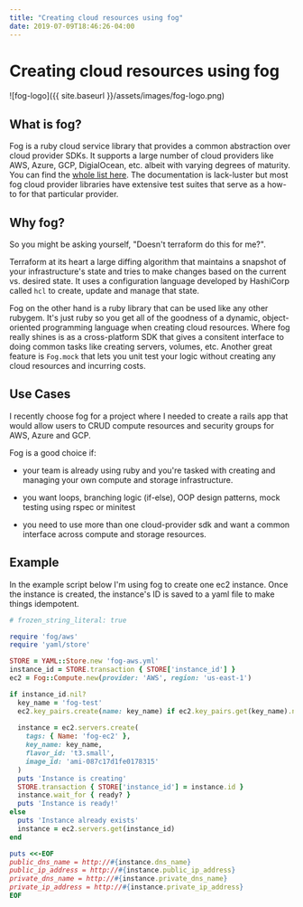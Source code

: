```yaml
---
title: "Creating cloud resources using fog"
date: 2019-07-09T18:46:26-04:00
---
```


# Creating cloud resources using fog

![fog-logo]({{ site.baseurl }}/assets/images/fog-logo.png)

## What is fog?

Fog is a ruby cloud service library that provides a common abstraction over cloud provider SDKs. It supports a large number of cloud providers like AWS, Azure, GCP, DigialOcean, etc. albeit with varying degrees of maturity. You can find the [whole list here](https://fog.io/about/provider_documentation.html). The documentation is lack-luster but most fog cloud provider libraries have extensive test suites that serve as a how-to for that particular provider.

## Why fog?

So you might be asking yourself, "Doesn't terraform do this for me?".

Terraform at its heart a large diffing algorithm that maintains a snapshot of your infrastructure's state and tries to make changes based on the current vs. desired state. It uses a configuration language developed by HashiCorp called `hcl` to create, update and manage that state.

Fog on the other hand is a ruby library that can be used like any other rubygem. It's just ruby so you get all of the goodness of a dynamic, object-oriented programming language when creating cloud resources. Where fog really shines is as a cross-platform SDK that gives a consitent interface to doing common tasks like creating servers, volumes, etc. Another great feature is `Fog.mock` that lets you unit test your logic without creating any cloud resources and incurring costs.

## Use Cases

I recently choose fog for a project where I needed to create a rails app that would allow users to CRUD compute resources and security groups for AWS, Azure and GCP.

Fog is a good choice if:

- your team is already using ruby and you're tasked with creating and managing your own compute and storage infrastructure.

- you want loops, branching logic (if-else), OOP design patterns, mock testing using rspec or minitest

- you need to use more than one cloud-provider sdk and want a common interface across compute and storage resources.


## Example

In the example script below I'm using fog to create one ec2 instance. Once the instance is created, the instance's ID is saved to a yaml file to make things idempotent.

```ruby
# frozen_string_literal: true

require 'fog/aws'
require 'yaml/store'

STORE = YAML::Store.new 'fog-aws.yml'
instance_id = STORE.transaction { STORE['instance_id'] }
ec2 = Fog::Compute.new(provider: 'AWS', region: 'us-east-1')

if instance_id.nil?
  key_name = 'fog-test'
  ec2.key_pairs.create(name: key_name) if ec2.key_pairs.get(key_name).nil?
  
  instance = ec2.servers.create(
    tags: { Name: 'fog-ec2' },
    key_name: key_name,
    flavor_id: 't3.small',
    image_id: 'ami-087c17d1fe0178315'
  )
  puts 'Instance is creating'
  STORE.transaction { STORE['instance_id'] = instance.id }
  instance.wait_for { ready? }
  puts 'Instance is ready!'
else
  puts 'Instance already exists'
  instance = ec2.servers.get(instance_id)
end

puts <<-EOF
public_dns_name = http://#{instance.dns_name}
public_ip_address = http://#{instance.public_ip_address}
private_dns_name = http://#{instance.private_dns_name}
private_ip_address = http://#{instance.private_ip_address}
EOF

```
